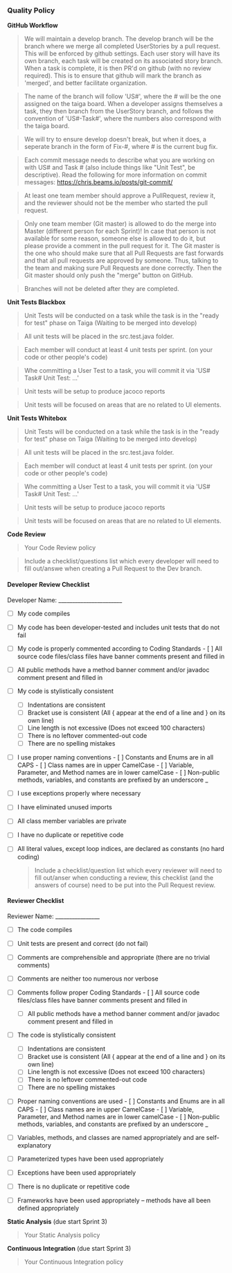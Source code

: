 ### Quality Policy

**GitHub Workflow** 
  > We will maintain a develop branch. The develop branch will be the branch where we merge all completed UserStories by a pull request. This will be enforced by github settings. Each user story will have its own branch, each task  will be created on its associated story branch. When a task is complete, it is then PR'd on github (with no review required). This is to ensure that github will mark the branch as 'merged', and better facilitate organization.

>The name of the branch will follow 'US#', where the # will be the one assigned on the taiga board. When a developer assigns themselves a task, they then branch from the UserStory branch, and follows the convention of 'US#-Task#', where the numbers also correspond with the taiga board. 

>We will try to ensure develop doesn't break, but when it does, a seperate branch in the form of Fix-#, where # is the current bug fix.

>Each commit message needs to describe what you are working on with US# and Task # (also include things like "Unit Test", be descriptive). Read the following for more information on commit messages: https://chris.beams.io/posts/git-commit/

>At least one team member should approve a PullRequest, review it, and the reviewer should not be the member who started
>the pull request.

>Only one team member (Git master) is allowed to do the merge into Master (different person for each Sprint)! In case that person is not available for some reason, someone else is allowed to do it, but please provide a comment in the pull request for it. The Git master is the one who should make sure that all Pull Requests are fast forwards and that all pull requests are approved by someone. Thus, talking to the team and making sure Pull Requests are done correctly. Then the Git master should only push the "merge" button on GitHub.

>Branches will not be deleted after they are completed.


**Unit Tests Blackbox** 
  > Unit Tests will be conducted on a task while the task is in the "ready for test" phase on Taiga (Waiting to be merged into develop)
  
  > All unit tests will be placed in the src.test.java folder.
  
  > Each member will conduct at least 4 unit tests per sprint. (on your code or other people's code)
  
  > Whe committing a User Test to a task, you will commit it via 'US# Task# Unit Test: ...'
  
  > Unit tests will be setup to produce jacoco reports
  
  > Unit tests will be focused on areas that are no related to UI elements.


 **Unit Tests Whitebox**
  > Unit Tests will be conducted on a task while the task is in the "ready for test" phase on Taiga (Waiting to be merged into develop)
  
  > All unit tests will be placed in the src.test.java folder.
  
  > Each member will conduct at least 4 unit tests per sprint. (on your code or other people's code)
  
  > Whe committing a User Test to a task, you will commit it via 'US# Task# Unit Test: ...'
  
  > Unit tests will be setup to produce jacoco reports
  
  > Unit tests will be focused on areas that are no related to UI elements.
  

**Code Review** 
  > Your Code Review policy   

  > Include a checklist/questions list which every developer will need to fill out/answe when creating a Pull Request to the Dev branch.
  #### Developer Review Checklist
  
  Developer Name: _______________________
  
- [ ] My code compiles
- [ ] My code has been developer-tested and includes unit tests that do not fail
- [ ] My code is properly commented according to Coding Standards
	  - [ ] All source code files/class files have banner comments present and filled in
- [ ] All public methods have a method banner comment and/or javadoc comment present and filled in
- [ ] My code is stylistically consistent
    - [ ] Indentations are consistent
    - [ ] Bracket use is consistent (All { appear at the end of a line and } on its own line)
    - [ ] Line length is not excessive (Does not exceed 100 characters)
    - [ ] There is no leftover commented-out code
    - [ ] There are no spelling mistakes
- [ ] I use proper naming conventions
	  - [ ] Constants and Enums are in all CAPS
	  - [ ] Class names are in upper CamelCase
	  - [ ] Variable, Parameter, and Method names are in lower camelCase
	  - [ ] Non-public methods, variables, and constants are prefixed by an underscore _
- [ ] I use exceptions properly where necessary
- [ ] I have eliminated unused imports
- [ ] All class member variables are private
- [ ] I have no duplicate or repetitive code
- [ ] All literal values, except loop indices, are declared as constants (no hard coding)

  > Include a checklist/question list which every reviewer will need to fill out/anser when conducting a review, this checklist (and the answers of course) need to be put into the Pull Request review.
  
#### Reviewer Checklist

Reviewer Name: ________________

- [ ] The code compiles
- [ ] Unit tests are present and correct (do not fail)
- [ ] Comments are comprehensible and appropriate (there are no trivial comments)
- [ ] Comments are neither too numerous nor verbose
- [ ] Comments follow proper Coding Standards 
	   - [ ] All source code files/class files have banner comments present and filled in
     - [ ] All public methods have a method banner comment and/or javadoc comment present and filled in
- [ ] The code is stylistically consistent
     - [ ] Indentations are consistent
     - [ ] Bracket use is consistent (All { appear at the end of a line and } on its own line)
     - [ ] Line length is not excessive (Does not exceed 100 characters)
     - [ ] There is no leftover commented-out code
     - [ ] There are no spelling mistakes
- [ ] Proper naming conventions are used
	  - [ ] Constants and Enums are in all CAPS
	  - [ ] Class names are in upper CamelCase
	  - [ ] Variable, Parameter, and Method names are in lower camelCase
	  - [ ] Non-public methods, variables, and constants are prefixed by an underscore _
- [ ] Variables, methods, and classes are named appropriately and are self-explanatory
- [ ] Parameterized types have been used appropriately
- [ ] Exceptions have been used appropriately
- [ ] There is no duplicate or repetitive code
- [ ] Frameworks have been used appropriately – methods have all been defined appropriately


**Static Analysis**  (due start Sprint 3)
  > Your Static Analysis policy   

**Continuous Integration**  (due start Sprint 3)
  > Your Continuous Integration policy

